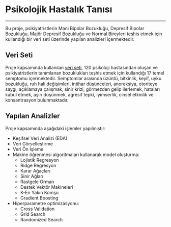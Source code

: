 # Psikolojik Hastalık Tanısı
--------------------------------------------

Bu proje, psikiyatristlerin Mani Bipolar Bozukluğu, Depresif Bipolar Bozukluğu, Majör Depresif Bozukluğu ve Normal Bireyleri teşhis etmek için kullandığı bir veri seti üzerinde yapılan analizleri içermektedir.

## Veri Seti

Proje kapsamında kullanılan [veri seti](https://www.kaggle.com/datasets/cid007/mental-disorder-classification), 120 psikoloji hastasından oluşan ve psikiyatristlerin tanımlanan bozuklukları teşhis etmek için kullandığı 17 temel semptomu içermektedir. Semptomlar arasında üzüntü, bitkinlik, keyif, uyku bozukluğu, ruh hali değişimleri, intihar düşünceleri, anoreksiya, otoriteye saygı, açıklamaya çalışmak, sinir krizi, görmezden gelip ilerlemek, hataları kabul etmek, aşırı düşünmek, agresif tepki, iyimserlik, cinsel etkinlik ve konsantrasyon bulunmaktadır.

## Yapılan Analizler

Proje kapsamında aşağıdaki işlemler yapılmıştır:

- Keşifsel Veri Analizi (EDA)
- Veri Görselleştirme
- Veri Ön İşleme
- Makine öğrenmesi algoritmaları kullanarak model oluşturma:
  - Lojistik Regresyon
  - Ridge Regresyon
  - Karar Ağaçları
  - Sinir Ağları
  - Rastgele Orman
  - Destek Vektör Makineleri
  - K-En Yakın Komşu
  - Gradient Boosting
- Hiperparametre optimizasyonu:
  - Cross Validation
  - Grid Search
  - Randomized Search



